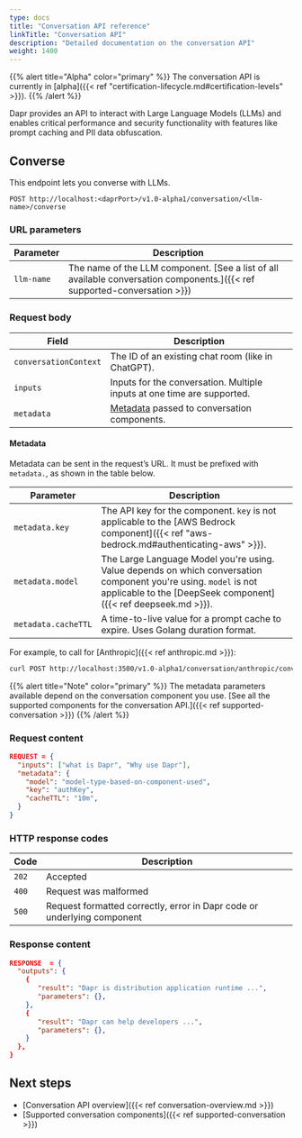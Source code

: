 ```yaml
---
type: docs
title: "Conversation API reference"
linkTitle: "Conversation API"
description: "Detailed documentation on the conversation API"
weight: 1400
---
```


{{% alert title="Alpha" color="primary" %}}
The conversation API is currently in [alpha]({{< ref "certification-lifecycle.md#certification-levels" >}}).
{{% /alert %}}

Dapr provides an API to interact with Large Language Models (LLMs) and enables critical performance and security functionality with features like prompt caching and PII data obfuscation.

## Converse

This endpoint lets you converse with LLMs.

```
POST http://localhost:<daprPort>/v1.0-alpha1/conversation/<llm-name>/converse
```

### URL parameters

| Parameter | Description |
| --------- | ----------- |
| `llm-name` | The name of the LLM component. [See a list of all available conversation components.]({{< ref supported-conversation >}})

### Request body

| Field | Description |
| --------- | ----------- |
| `conversationContext` | The ID of an existing chat room (like in ChatGPT). |
| `inputs` | Inputs for the conversation. Multiple inputs at one time are supported. |
| `metadata` | [Metadata](#metadata) passed to conversation components. |

#### Metadata

Metadata can be sent in the request’s URL. It must be prefixed with `metadata.`, as shown in the table below.

| Parameter | Description |
| --------- | ----------- |
| `metadata.key` | The API key for the component. `key` is not applicable to the [AWS Bedrock component]({{< ref "aws-bedrock.md#authenticating-aws" >}}). |
| `metadata.model` | The Large Language Model you're using. Value depends on which conversation component you're using. `model` is not applicable to the [DeepSeek component]({{< ref deepseek.md >}}). |
| `metadata.cacheTTL` | A time-to-live value for a prompt cache to expire. Uses Golang duration format. |

For example, to call for [Anthropic]({{< ref anthropic.md >}}):

```bash
curl POST http://localhost:3500/v1.0-alpha1/conversation/anthropic/converse?metadata.key=key1&metadata.model=claude-3-5-sonnet-20240620&metadata.cacheTTL=10m
```

{{% alert title="Note" color="primary" %}}
The metadata parameters available depend on the conversation component you use. [See all the supported components for the conversation API.]({{< ref supported-conversation >}})
{{% /alert %}}

### Request content

```json
REQUEST = {
  "inputs": ["what is Dapr", "Why use Dapr"],
  "metadata": {
    "model": "model-type-based-on-component-used",
    "key": "authKey",
    "cacheTTL": "10m",
  }
}
```

### HTTP response codes

Code | Description
---- | -----------
`202`  | Accepted
`400`  | Request was malformed
`500`  | Request formatted correctly, error in Dapr code or underlying component

### Response content

```json
RESPONSE  = {
  "outputs": {
    {
       "result": "Dapr is distribution application runtime ...",
       "parameters": {},
    },
    {
       "result": "Dapr can help developers ...",
       "parameters": {},
    }
  },
}
```

## Next steps

- [Conversation API overview]({{< ref conversation-overview.md >}})
- [Supported conversation components]({{< ref supported-conversation >}})
